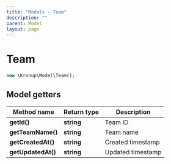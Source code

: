 ```yaml
---
title: "Models - Team"
description: ""
parent: Model
layout: page
---
```


# Team

```php
new \Kronup\Model\Team();
```

## Model getters

Method name | Return type | Description
------------ | ------------- | -------------
**getId()** | **string** | Team ID
**getTeamName()** | **string** | Team name
**getCreatedAt()** | **string** | Created timestamp
**getUpdatedAt()** | **string** | Updated timestamp

